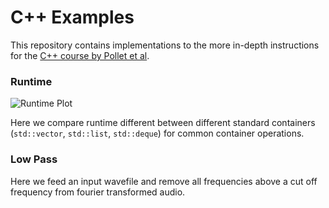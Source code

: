 # C++ Examples

This repository contains implementations to the more in-depth instructions for the
[C++ course by Pollet et al][1].

### Runtime

![Runtime Plot][2]

Here we compare runtime different between different standard containers
(`std::vector`, `std::list`, `std::deque`) for common container operations.

### Low Pass

Here we feed an input wavefile and remove all frequencies above a cut off
frequency from fourier transformed audio.

[1]: https://www.physik.uni-muenchen.de/lehre/vorlesungen/sose_18/programmiertechniken_cpp/index.html
[2]: https://user-images.githubusercontent.com/1780466/42095861-1b8224ce-7bb4-11e8-9fbd-29a69a7e1ad1.png
